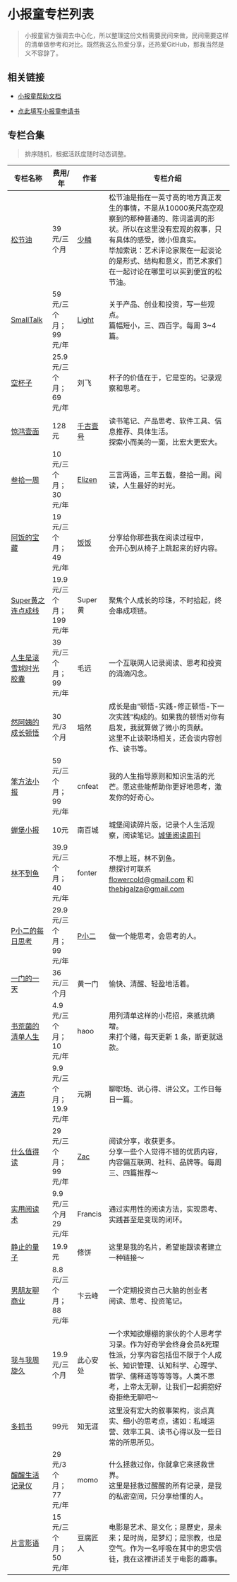 # 小报童专栏列表

> 小报童官方强调去中心化，所以整理这份文档需要民间来做，民间需要这样的清单做参考和对比。既然我这么热爱分享，还热爱GitHub，那我当然是义不容辞了。

## 相关链接

- [小报童帮助文档](https://help.xiaobot.net/)

- [点此填写小报童申请书](https://jinshuju.net/f/x0BtWK)

  

## 专栏合集

> 排序随机，根据活跃度随时动态调整。

| 专栏名称                                              | 费用/年                       | 作者                                                         | 专栏介绍                                                     |
| ----------------------------------------------------- | ----------------------------- | ------------------------------------------------------------ | ------------------------------------------------------------ |
| [松节油](https://xiaobot.net/p/melow)                 | 39元/三个月                   | [少楠](https://index.pmthinking.com/a601a12335044f349a22caf57f274c27) | 松节油是指在一英寸高的地方真正发生的事情，不是从10000英尺高空观察到的那种普通的、陈词滥调的形状。所以在这里没有宏观的叙事，只有具体的感受，微小但真实。<br />毕加索说：艺术评论家聚在一起谈论的是形式、结构和意义，而艺术家们在一起讨论在哪里可以买到便宜的松节油。 |
| [SmallTalk](https://xiaobot.net/p/smalltalk)          | 59元/三个月；<br />99元/年    | [Light](http://lightory.notion.site/)                        | 关于产品、创业和投资，写一些观点。<br/>篇幅短小，三、四百字。每周 3~4 篇。 |
| [空杯子](https://xiaobot.net/p/emptycup)              | 25.9元/三个月；<br />69元/年  | 刘飞                                                         | 杯子的价值在于，它是空的。记录观察和思考。                   |
| [惊鸿壹面](https://xiaobot.net/p/qianguyihao)         | 128元                         | [千古壹号](qianguyihao.com/about)                            | 读书笔记、产品思考、软件工具、信息推荐、具体生活。<br />探索小而美的一面，比宏大更宏大。 |
| [叁拾一周](https://xiaobot.net/p/elizenread)          | 10元/三个月；<br />30元/年    | [Elizen](https://elizen.me/)                                 | 三言两语，三年五载，叁拾一周。阅读，人生最好的时光。         |
| [阿饭的宝藏](https://xiaobot.net/p/afanfan)           | 19元/三个月；<br />49元/年    | [饭饭](https://mp.weixin.qq.com/s/yUdtgXF_AHpxebBrPte9pg)    | 分享给你那些我在阅读过程中，<br/>会开心到从椅子上跳起来的好内容。 |
| [Super黄之连点成线](https://xiaobot.net/p/superhuang) | 19.9元/三个月；<br />199元/年 | Super黄                                                      | 聚焦个人成长的珍珠，不时拾起，终会串成项链。                 |
| [人生是滚雪球时光胶囊](https://xiaobot.net/p/maoyuan) | 39元/三个月；<br />99元/年    | 毛远                                                         | 一个互联网人记录阅读、思考和投资的涓滴闪念。                 |
| [然阿姨的成长顿悟](https://xiaobot.net/p/ranayi)      | 30元/3个月                    | 培然                                                         | 成长是由“顿悟-实践-修正顿悟-下一次实践”构成的。如果我的顿悟对你有启发，我就算做了微小的贡献。<br/>这里不止谈职场相关，还会谈内容创作、读书等。 |
| [笨方法小报](https://xiaobot.net/p/hardwaylab)        | 59元/三个月；<br />99元/年    | cnfeat                                                       | 我的人生指导原则和知识生活的光芒。愿这些能帮助你更好地思考，激发你的好奇心。 |
| [蝉堡小报](https://xiaobot.net/p/cbyd)                | 10元                          | 南百城                                                       | 城堡阅读碎片版，记录个人生活观察，阅读笔记。[城堡阅读周刊](https://www.yuque.com/gaohui-bdaa2/chengbao) |
| [林不到鱼](https://xiaobot.net/p/fonter)              | 39.9元/三个月；<br />40元/年  | fonter                                                       | 不想上班，林不到鱼。<br/>想探讨可联系 flowercold@gmail.com 和 thebigalza@gmail.com |
| [P小二的每日思考](https://xiaobot.net/p/pxiaoer)      | 29.9元/三个月；<br />99元/年  | [P小二](https://pxiaoer.blog/about/)                         | 做一个能思考，会思考的人。                                   |
| [一门的一天](https://xiaobot.net/p/onedoor)           | 36元/三个月                   | 黄一门                                                       | 愉快、清醒、轻盈地活着。                                     |
| [书荒菌的清单人生](https://xiaobot.net/p/qingdan)     | 4.9元/三个月；<br />10元/年   | haoo                                                         | 用列清单这样的小花招，来抵抗熵增。<br />来打个赌，每天更新 1 条，断更就退款。 |
| [涛声](https://xiaobot.net/p/yyds)                    | 9.9元/三个月；<br />19.9元/年 | 元朔                                                         | 聊职场、说心得、讲公文。工作日每日一篇。                     |
| [什么值得读](https://xiaobot.net/p/reading)           | 29元/三个月；<br />99元/年    | [Zac](https://emmmme.com/tags/readingshare/)                 | 阅读分享，收获更多。<br />分享一些个人觉得不错的优质内容，内容偏互联网、社科、品牌等。每周三、四篇推荐～ |
| [实用阅读术](https://xiaobot.net/p/practicalreading)  | 9.9元/三个月<br />29元/年     | Francis                                                      | 通过实用性的阅读方法，实现思考、实践甚至是变现的闭环。       |
| [静止的量子](https://xiaobot.net/p/xiubing)           | 19.9元                        | 修饼                                                         | 这里是我的名片，希望能跟读者建立一种链接～                   |
| [男朋友聊商业](https://xiaobot.net/p/leo)             | 8.8元/三个月；<br />88元/年   | 卞云峰                                                       | 一个定期投资自己大脑的创业者<br/>阅读、思考、投资笔记。      |
| [我与我周旋久](https://xiaobot.net/p/pmmien)          | 19.9元/三个月                 | 此心安处                                                     | 一个求知欲爆棚的家伙的个人思考学习录。作为好奇学会终身会员&死理性派，分享内容包括但不限于个人成长、知识管理、认知科学、心理学、哲学、儒释道等等等等。人类不思考，上帝太无聊，让我们一起拥抱好奇拒绝无聊吧～ |
| [多抓书](https://xiaobot.net/p/duozhuashu)            | 99元                          | 知无涯                                                       | 这里没有宏大的叙事架构，谈点真实、细小的思考点，诸如：私域运营、效率工具、读书心得以及一些日常的所思所见。 |
| [醒醒生活记录仪](https://xiaobot.net/p/xing2)         | 29元/3个月；<br />77元/年     | momo                                                         | 什么拯救过你，你就拿它来拯救世界。<br/>这里是拯救过醒醒的所有记录，是我的私密空间，只分享给懂的人。 |
| [片言影语](https://xiaobot.net/p/snapshots)           | 15元/三个月；<br />50元/年    | 豆腐匠人                                                     | 电影是艺术、是文化；是歷史，是未来；是时尚，是梦幻；是宗教，也是空气。作为一名呼吸在其中的忠实信徒，我在这裡讲述关于电影的趣事。 |

